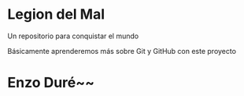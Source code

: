 # Legion del Mal
Un repositorio para conquistar el mundo

Básicamente aprenderemos más sobre Git y GitHub con este proyecto


# Enzo Duré~~
